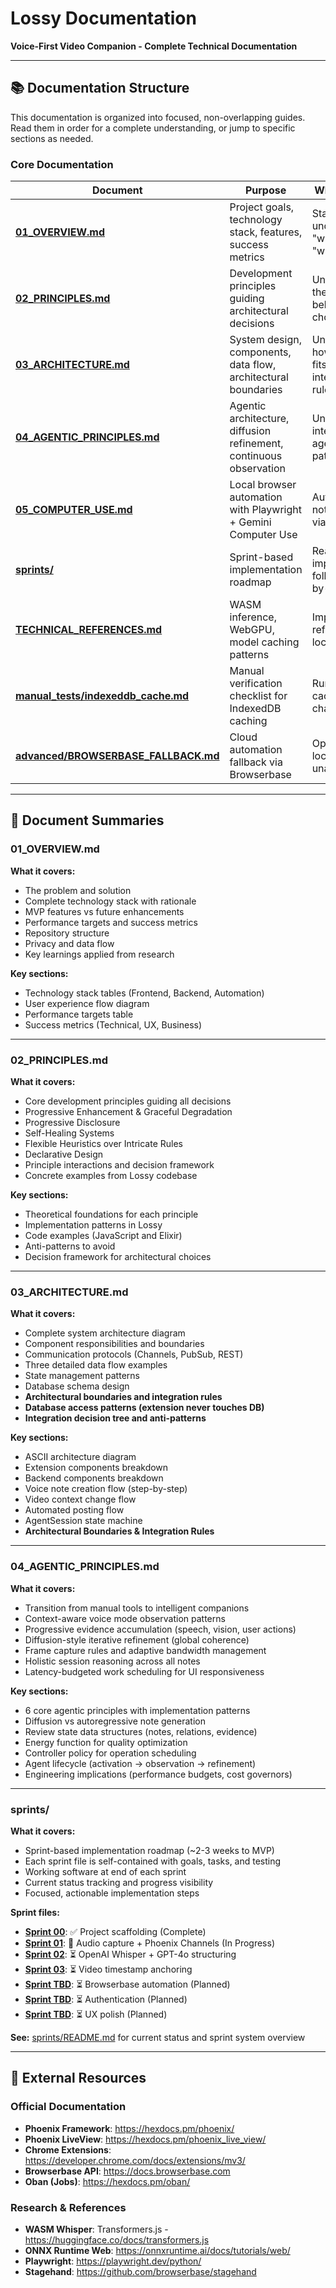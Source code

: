 # Lossy Documentation

**Voice-First Video Companion - Complete Technical Documentation**

---

## 📚 Documentation Structure

This documentation is organized into focused, non-overlapping guides. Read them in order for a complete understanding, or jump to specific sections as needed.

### Core Documentation

| Document | Purpose | When to Read |
|----------|---------|--------------|
| **[01_OVERVIEW.md](./01_OVERVIEW.md)** | Project goals, technology stack, features, success metrics | Start here - understand the "what" and "why" |
| **[02_PRINCIPLES.md](./02_PRINCIPLES.md)** | Development principles guiding architectural decisions | Understand the "why" behind design choices |
| **[03_ARCHITECTURE.md](./03_ARCHITECTURE.md)** | System design, components, data flow, architectural boundaries | Understand how everything fits together + integration rules |
| **[04_AGENTIC_PRINCIPLES.md](./04_AGENTIC_PRINCIPLES.md)** | Agentic architecture, diffusion refinement, continuous observation | Understand intelligent agent behavior patterns |
| **[05_COMPUTER_USE.md](./05_COMPUTER_USE.md)** | Local browser automation with Playwright + Gemini Computer Use | Automated note posting via local agent |
| **[sprints/](./sprints/)** | Sprint-based implementation roadmap | Ready to implement - follow sprint-by-sprint |
| **[TECHNICAL_REFERENCES.md](./TECHNICAL_REFERENCES.md)** | WASM inference, WebGPU, model caching patterns | Implementation references for local ML |
| **[manual_tests/indexeddb_cache.md](./manual_tests/indexeddb_cache.md)** | Manual verification checklist for IndexedDB caching | Run after cache-related changes |
| **[advanced/BROWSERBASE_FALLBACK.md](./advanced/BROWSERBASE_FALLBACK.md)** | Cloud automation fallback via Browserbase | Optional when local agent unavailable |

---

## 📖 Document Summaries

### 01_OVERVIEW.md
**What it covers:**
- The problem and solution
- Complete technology stack with rationale
- MVP features vs future enhancements
- Performance targets and success metrics
- Repository structure
- Privacy and data flow
- Key learnings applied from research

**Key sections:**
- Technology stack tables (Frontend, Backend, Automation)
- User experience flow diagram
- Performance targets table
- Success metrics (Technical, UX, Business)

---

### 02_PRINCIPLES.md
**What it covers:**
- Core development principles guiding all decisions
- Progressive Enhancement & Graceful Degradation
- Progressive Disclosure
- Self-Healing Systems
- Flexible Heuristics over Intricate Rules
- Declarative Design
- Principle interactions and decision framework
- Concrete examples from Lossy codebase

**Key sections:**
- Theoretical foundations for each principle
- Implementation patterns in Lossy
- Code examples (JavaScript and Elixir)
- Anti-patterns to avoid
- Decision framework for architectural choices

---

### 03_ARCHITECTURE.md
**What it covers:**
- Complete system architecture diagram
- Component responsibilities and boundaries
- Communication protocols (Channels, PubSub, REST)
- Three detailed data flow examples
- State management patterns
- Database schema design
- **Architectural boundaries and integration rules**
- **Database access patterns (extension never touches DB)**
- **Integration decision tree and anti-patterns**

**Key sections:**
- ASCII architecture diagram
- Extension components breakdown
- Backend components breakdown
- Voice note creation flow (step-by-step)
- Video context change flow
- Automated posting flow
- AgentSession state machine
- **Architectural Boundaries & Integration Rules**

---

### 04_AGENTIC_PRINCIPLES.md
**What it covers:**
- Transition from manual tools to intelligent companions
- Context-aware voice mode observation patterns
- Progressive evidence accumulation (speech, vision, user actions)
- Diffusion-style iterative refinement (global coherence)
- Frame capture rules and adaptive bandwidth management
- Holistic session reasoning across all notes
- Latency-budgeted work scheduling for UI responsiveness

**Key sections:**
- 6 core agentic principles with implementation patterns
- Diffusion vs autoregressive note generation
- Review state data structures (notes, relations, evidence)
- Energy function for quality optimization
- Controller policy for operation scheduling
- Agent lifecycle (activation → observation → refinement)
- Engineering implications (performance budgets, cost governors)

---

### sprints/
**What it covers:**
- Sprint-based implementation roadmap (~2-3 weeks to MVP)
- Each sprint file is self-contained with goals, tasks, and testing
- Working software at end of each sprint
- Current status tracking and progress visibility
- Focused, actionable implementation steps

**Sprint files:**
- **[Sprint 00](./sprints/SPRINT_00_scaffolding.md)**: ✅ Project scaffolding (Complete)
- **[Sprint 01](./sprints/SPRINT_01_audio_streaming.md)**: 🚧 Audio capture + Phoenix Channels (In Progress)
- **[Sprint 02](./sprints/SPRINT_02_transcription.md)**: ⏳ OpenAI Whisper + GPT-4o structuring
- **[Sprint 03](./sprints/SPRINT_03_video_integration.md)**: ⏳ Video timestamp anchoring
- **[Sprint TBD](./sprints/planned/SPRINT_TBD_auto_posting.md)**: ⏳ Browserbase automation (Planned)
- **[Sprint TBD](./sprints/planned/SPRINT_TBD_auth.md)**: ⏳ Authentication (Planned)
- **[Sprint TBD](./sprints/planned/SPRINT_TBD_polish.md)**: ⏳ UX polish (Planned)

**See:** [sprints/README.md](./sprints/README.md) for current status and sprint system overview

---


## 🔗 External Resources

### Official Documentation
- **Phoenix Framework**: https://hexdocs.pm/phoenix/
- **Phoenix LiveView**: https://hexdocs.pm/phoenix_live_view/
- **Chrome Extensions**: https://developer.chrome.com/docs/extensions/mv3/
- **Browserbase API**: https://docs.browserbase.com
- **Oban (Jobs)**: https://hexdocs.pm/oban/

### Research & References
- **WASM Whisper**: Transformers.js - https://huggingface.co/docs/transformers.js
- **ONNX Runtime Web**: https://onnxruntime.ai/docs/tutorials/web/
- **Playwright**: https://playwright.dev/python/
- **Stagehand**: https://github.com/browserbase/stagehand
